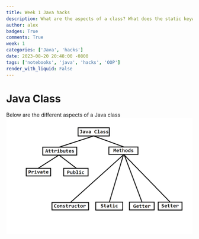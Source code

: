 ```yaml
---
title: Week 1 Java hacks
description: What are the aspects of a class? What does the static keyword do in java?
author: alex
badges: True
comments: True
week: 1
categories: ['Java', 'hacks']
date: 2023-08-20 20:48:00 -0800
tags: ['notebooks', 'java', 'hacks', 'OOP']
render_with_liquid: False
---
```


# Java Class
Below are the different aspects of a Java class
![Java Class Anatomy](/assets/img/hacks/anatomy_of_a_class.png)


```java

```
